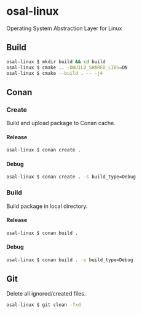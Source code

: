 # osal-linux
Operating System Abstraction Layer for Linux

## Build

```bash
osal-linux $ mkdir build && cd build
osal-linux $ cmake .. -DBUILD_SHARED_LIBS=ON
osal-linux $ cmake --build . -- -j4
```
## Conan

### Create
Build and upload package to Conan cache.

#### Release
```bash
osal-linux $ conan create .
```
#### Debug
```bash
osal-linux $ conan create . -s build_type=Debug
```
### Build
Build package in local directory.

#### Release
```bash
osal-linux $ conan build . 
```

#### Debug
```bash
osal-linux $ conan build . -s build_type=Debug
```

## Git
Delete all ignored/created files.

```bash
osal-linux $ git clean -fxd
```

